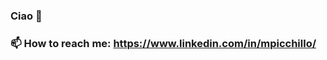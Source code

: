### Ciao 👋
### 📫 How to reach me: https://www.linkedin.com/in/mpicchillo/
<!--! ### 🔭 My Android Play Store: https://play.google.com/store/apps/developer?id=thisMarco.dev -->

<!--![Top Languages Card](https://github-readme-stats.vercel.app/api/top-langs/?username=thisMarco&layout=compact)

![Marco's GitHub Stats](https://github-readme-stats.vercel.app/api?username=thisMarco&theme=dark&show_icons=true&count_private=true)-->



<!--
**thisMarco/thisMarco** is a ✨ _special_ ✨ repository because its `README.md` (this file) appears on your GitHub profile.

Here are some ideas to get you started:

- 🔭 I’m currently working on ...
- 🌱 I’m currently learning ...
- 👯 I’m looking to collaborate on ...
- 🤔 I’m looking for help with ...
- 💬 Ask me about ...
- 📫 How to reach me: ...
- 😄 Pronouns: ...
- ⚡ Fun fact: ...
-->
